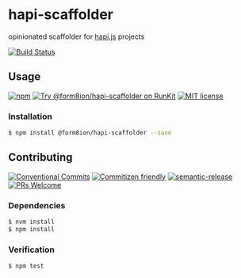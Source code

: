 # hapi-scaffolder

opinionated scaffolder for [hapi.js](https://hapijs.com) projects

<!--status-badges start -->

[![Build Status][ci-badge]][ci-link]

<!--status-badges end -->

## Usage

<!--consumer-badges start -->

[![npm][npm-badge]][npm-link]
[![Try @form8ion/hapi-scaffolder on RunKit][runkit-badge]][runkit-link]
[![MIT license][license-badge]][license-link]

<!--consumer-badges end -->

### Installation

```sh
$ npm install @form8ion/hapi-scaffolder --save
```

## Contributing

<!--contribution-badges start -->

[![Conventional Commits][commit-convention-badge]][commit-convention-link]
[![Commitizen friendly][commitizen-badge]][commitizen-link]
[![semantic-release][semantic-release-badge]][semantic-release-link]
[![PRs Welcome][PRs-badge]][PRs-link]

<!--contribution-badges end -->

### Dependencies

```sh
$ nvm install
$ npm install
```

### Verification

```sh
$ npm test
```

[npm-link]: https://www.npmjs.com/package/@form8ion/hapi-scaffolder

[npm-badge]: https://img.shields.io/npm/v/@form8ion/hapi-scaffolder.svg

[runkit-link]: https://npm.runkit.com/@form8ion/hapi-scaffolder

[runkit-badge]: https://badge.runkitcdn.com/@form8ion/hapi-scaffolder.svg

[license-link]: LICENSE

[license-badge]: https://img.shields.io/github/license/form8ion/hapi-scaffolder.svg

[ci-link]: https://travis-ci.com/form8ion/hapi-scaffolder

[ci-badge]: https://img.shields.io/travis/com/form8ion/hapi-scaffolder/master.svg

[commit-convention-link]: https://conventionalcommits.org

[commit-convention-badge]: https://img.shields.io/badge/Conventional%20Commits-1.0.0-yellow.svg

[commitizen-link]: http://commitizen.github.io/cz-cli/

[commitizen-badge]: https://img.shields.io/badge/commitizen-friendly-brightgreen.svg

[semantic-release-link]: https://github.com/semantic-release/semantic-release

[semantic-release-badge]: https://img.shields.io/badge/%20%20%F0%9F%93%A6%F0%9F%9A%80-semantic--release-e10079.svg

[PRs-link]: http://makeapullrequest.com

[PRs-badge]: https://img.shields.io/badge/PRs-welcome-brightgreen.svg
